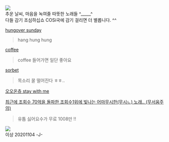 #  

![](https://blog.hmgjournal.com/upload/common/activeSquare/binary/A141224-con-n1[0].jpg)    
추운 날씨, 마음을 녹여줄 따뜻한 노래들 ^_____^  
다들 감기 조심하십쇼 COSi국에 감기 걸리면 더 별롭니다. ^^  


[hungover sunday](https://youtu.be/TEf0bxVCXfA)   
> hang hung hung    

[coffee](https://youtu.be/RIrAoM7gyLYE)  
> coffee 들어가면 일단 좋아요    

[sorbet](https://youtu.be/p69QGs15Kr8)  
> 목소리 꿀 떨어진다 ㅎㅎ..  

[오오온츄 stay with me](https://youtu.be/pB-5XG-DbAA)
  
[최근에 조회수 70억을 돌파한 조회수1위에 빛나는 어마무시한(무시ㄴ) 노래.. (무서움주의)](https://youtu.be/XqZsoesa55w)  
> 유튭 싫어요수가 무료 1008만 !!  

![](https://scienceoflove.co.kr/wp-content/uploads/2016/01/sol015_illu_03.png)  
이상 20201104 -J-
